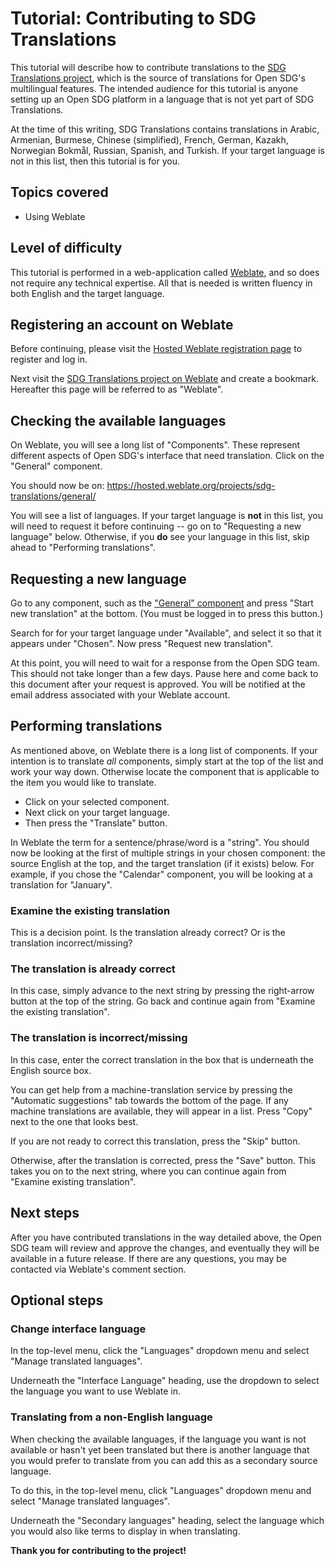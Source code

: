 <h1>Tutorial: Contributing to SDG Translations</h1>

This tutorial will describe how to contribute translations to the [SDG Translations project](https://github.com/open-sdg/sdg-translations), which is the source of translations for Open SDG's multilingual features. The intended audience for this tutorial is anyone setting up an Open SDG platform in a language that is not yet part of SDG Translations.

At the time of this writing, SDG Translations contains translations in Arabic, Armenian, Burmese, Chinese (simplified), French, German, Kazakh, Norwegian Bokmål, Russian, Spanish, and Turkish. If your target language is not in this list, then this tutorial is for you.

## Topics covered

* Using Weblate

## Level of difficulty

This tutorial is performed in a web-application called [Weblate](https://weblate.org/en/), and so does not require any technical expertise. All that is needed is written fluency in both English and the target language.

## Registering an account on Weblate

Before continuing, please visit the [Hosted Weblate registration page](https://hosted.weblate.org/accounts/register/) to register and log in.

Next visit the [SDG Translations project on Weblate](https://hosted.weblate.org/projects/sdg-translations/) and create a bookmark. Hereafter this page will be referred to as "Weblate".

## Checking the available languages

On Weblate, you will see a long list of "Components". These represent different aspects of Open SDG's interface that need translation. Click on the "General" component.

You should now be on: https://hosted.weblate.org/projects/sdg-translations/general/

You will see a list of languages. If your target language is **not** in this list, you will need to request it before continuing -- go on to "Requesting a new language" below. Otherwise, if you **do** see your language in this list, skip ahead to "Performing translations".

## Requesting a new language

Go to any component, such as the ["General" component](https://hosted.weblate.org/projects/sdg-translations/general/) and press "Start new translation" at the bottom. (You must be logged in to press this button.)

Search for for your target language under "Available", and select it so that it appears under "Chosen". Now press "Request new translation".

At this point, you will need to wait for a response from the Open SDG team. This should not take longer than a few days. Pause here and come back to this document after your request is approved. You will be notified at the email address associated with your Weblate account.

## Performing translations

As mentioned above, on Weblate there is a long list of components. If your intention is to translate *all* components, simply start at the top of the list and work your way down. Otherwise locate the component that is applicable to the item you would like to translate.

* Click on your selected component.
* Next click on your target language.
* Then press the "Translate" button.

In Weblate the term for a sentence/phrase/word is a "string". You should now be looking at the first of multiple strings in your chosen component: the source English at the top, and the target translation (if it exists) below. For example, if you chose the "Calendar" component, you will be looking at a translation for "January".

### Examine the existing translation

This is a decision point. Is the translation already correct? Or is the translation incorrect/missing?

### The translation is already correct

In this case, simply advance to the next string by pressing the right-arrow button at the top of the string. Go back and continue again from "Examine the existing translation". 

### The translation is incorrect/missing

In this case, enter the correct translation in the box that is underneath the English source box.

You can get help from a machine-translation service by pressing the "Automatic suggestions" tab towards the bottom of the page. If any machine translations are available, they will appear in a list. Press "Copy" next to the one that looks best.

If you are not ready to correct this translation, press the "Skip" button.

Otherwise, after the translation is corrected, press the "Save" button. This takes you on to the next string, where you can continue again from "Examine existing translation".

## Next steps

After you have contributed translations in the way detailed above, the Open SDG team will review and approve the changes, and eventually they will be available in a future release. If there are any questions, you may be contacted via Weblate's comment section.

## Optional steps

### Change interface language

In the top-level menu, click the "Languages" dropdown menu and select "Manage translated languages".

Underneath the "Interface Language" heading, use the dropdown to select the language you want to use Weblate in.

### Translating from a non-English language

When checking the available languages, if the language you want is not available or hasn't yet been translated but there is another language that you would prefer to translate from you can add this as a secondary source language.

To do this, in the top-level menu, click "Languages" dropdown menu and select "Manage translated languages".

Underneath the "Secondary languages" heading, select the language which you would also like terms to display in when translating.


**Thank you for contributing to the project!**
